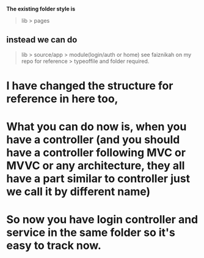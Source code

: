 **The existing folder style is**
> lib > pages
## instead we can do
> lib > source/app > module(login/auth or home) see faiznikah on my repo for reference > typeoffile and folder required.

# I have changed the structure for reference in here too,

# What you can do now is, when you have a controller (and you should have a controller following MVC or MVVC or any architecture, they all have a part similar to controller just we call it by different name)
# So now you have login controller and service in the same folder so it's easy to track now.
